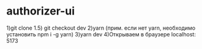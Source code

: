 # authorizer-ui
1)git clone
1.5) git checkout dev
2)yarn (прим. если нет yarn, необходимо установить npm i -g yarn)
3)yarn dev
4)Открываем в браузере localhost: 5173
